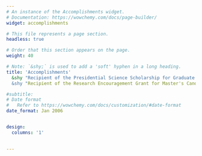 ```yaml
---
# An instance of the Accomplishments widget.
# Documentation: https://wowchemy.com/docs/page-builder/
widget: accomplishments

# This file represents a page section.
headless: true

# Order that this section appears on the page.
weight: 40

# Note: `&shy;` is used to add a 'soft' hyphen in a long heading.
title: 'Accomplish­ments'
  &shy "Recipient of the Presidential Science Scholarship for Graduate Studies, awarded by President of South Korea, 2024
  &shy "Recipient of the Research Encouragement Grant for Master's Candidates, sponsored by the Ministry of Education, 2024

#subtitle: 
# Date format
#   Refer to https://wowchemy.com/docs/customization/#date-format
date_format: Jan 2006


design:
  columns: '1'
  

---
```

